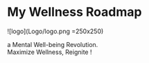 # My Wellness Roadmap

![logo](Logo/logo.png =250x250)

a Mental Well-being Revolution.\
Maximize Wellness, Reignite !
